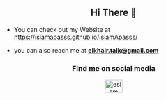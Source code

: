 
<h2 align="center">Hi There 👋</h2>




- You can check out my Website at https://islamapasss.github.io/IslamApasss/

- you can also reach me at **elkhair.talk@gmail.com**






<h3 align="center">Find me on social media</h3>

<p align ="center" > 
<a href="https://www.youtube.com/channel/UCXK52T1DuReQFicAFkng5Mw" target="blank"><img align="center" src="https://cdn.jsdelivr.net/npm/simple-icons@3.0.1/icons/youtube.svg" alt="eslam elkhair" height="30" width="40" /></a>
</p>
